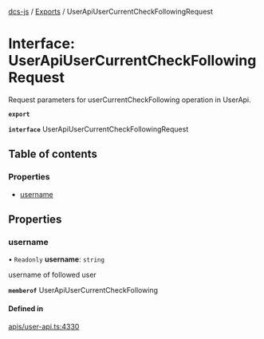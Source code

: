 [dcs-js](../README.md) / [Exports](../modules.md) / UserApiUserCurrentCheckFollowingRequest

# Interface: UserApiUserCurrentCheckFollowingRequest

Request parameters for userCurrentCheckFollowing operation in UserApi.

**`export`**

**`interface`** UserApiUserCurrentCheckFollowingRequest

## Table of contents

### Properties

- [username](UserApiUserCurrentCheckFollowingRequest.md#username)

## Properties

### <a id="username" name="username"></a> username

• `Readonly` **username**: `string`

username of followed user

**`memberof`** UserApiUserCurrentCheckFollowing

#### Defined in

[apis/user-api.ts:4330](https://github.com/unfoldingWord/dcs-js/blob/b29eb7a/apis/user-api.ts#L4330)
